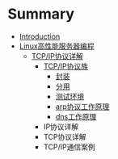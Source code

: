 # Summary

* [Introduction](README.md)
* [Linux高性能服务器编程](chapter1.md)
  * [TCP/IP协议详解](chapter1/tcpipxie-yi-xiang-jie.md)
    * [TCP/IP协议族](chapter1/tcpipxie-yi-xiang-jie/tcpipxie-yi-zu.md)
      * [封装](chapter1/tcpipxie-yi-xiang-jie/tcpipxie-yi-zu/feng-88c52c-fen-yong-yu-wang-luo-ce-shi.md)
      * [分用](chapter1/tcpipxie-yi-xiang-jie/tcpipxie-yi-zu/fen-yong.md)
      * [测试环境](chapter1/tcpipxie-yi-xiang-jie/tcpipxie-yi-zu/ce-shi-huan-jing.md)
      * [arp协议工作原理](chapter1/tcpipxie-yi-xiang-jie/tcpipxie-yi-zu/arpxie-yi-gong-zuo-yuan-li.md)
      * [dns工作原理](chapter1/tcpipxie-yi-xiang-jie/tcpipxie-yi-zu/dnsgong-zuo-yuan-li.md)
    * IP协议详解
    * TCP协议详解
    * TCP/IP通信案例


